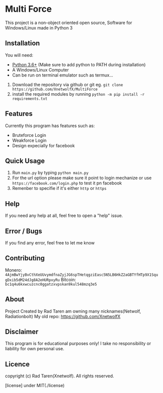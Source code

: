 # Multi Force

This project is a non-object oriented open source, Software for Windows/Linux made in Python 3 

## Installation

You will need:

* [Python 3.6+](https://www.python.org/downloads) (Make sure to add python to PATH during installation)
* A Windows/Linux Computer
* Can be run on terminal emulator such as termux...

1. Download the repository via github or git eg. `git clone https://github.com/XnetwolfX/MultiForce`
2. install the required modules by running `python -m pip install -r requirements.txt`

## Features

Currently this program has features such as:

* Bruteforce Login
* Weakforce Login
* Design expecially for facebook

## Quick Usage

1. Run `main.py` by typing `python main.py`
2. For the url option please make sure it point to login mechanize or use `https://facebook.com/login.php` to test it pn facebook
3. Remenber to specifie if it's either `http` or `https`

## Help

If you need any help at all, feel free to open a "help" issue.

## Error / Bugs

If you find any error, feel free to let me know

## Contributing
Monero: `4AjmBwYjyBvCthXeUUvymdfnaZyjJG6spTHetqgziEasc5N5LB6HkZ2aGBTYfHTp9X1SqugDxib5dM24dJg8A2eHURpxyRu`
Bitcoin: `bc1q4u6kxwcuzcnc0ggatzxvpskan9kul548mzq3e5`

## About

Project Created by Rad Taren
am owning many nicknames(Netwolf, Radiationbolt)
My old repo:
	https://github.com/XnetwolfX

## Disclaimer

This program is for educational purposes only! I take no responsibility or liability for own personal use.

## Licence 
copyright (c) Rad Taren(Xnetwolf). All rights reserved.

[license] under MIT(./license)
